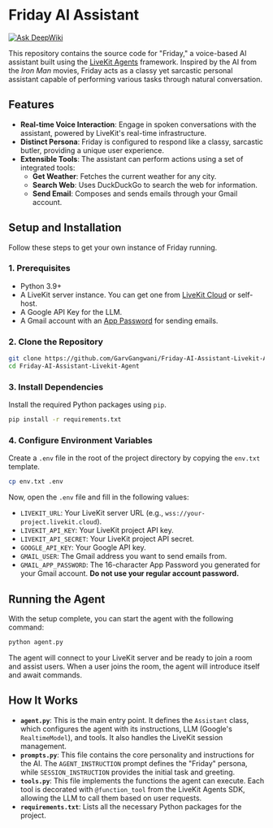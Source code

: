 # Friday AI Assistant

[![Ask DeepWiki](https://devin.ai/assets/askdeepwiki.png)](https://deepwiki.com/GarvGangwani/Friday-AI-Assistant-Livekit-Agent)

This repository contains the source code for "Friday," a voice-based AI assistant built using the [LiveKit Agents](https://docs.livekit.io/agents/) framework. Inspired by the AI from the *Iron Man* movies, Friday acts as a classy yet sarcastic personal assistant capable of performing various tasks through natural conversation.

## Features

*   **Real-time Voice Interaction**: Engage in spoken conversations with the assistant, powered by LiveKit's real-time infrastructure.
*   **Distinct Persona**: Friday is configured to respond like a classy, sarcastic butler, providing a unique user experience.
*   **Extensible Tools**: The assistant can perform actions using a set of integrated tools:
    *   **Get Weather**: Fetches the current weather for any city.
    *   **Search Web**: Uses DuckDuckGo to search the web for information.
    *   **Send Email**: Composes and sends emails through your Gmail account.

## Setup and Installation

Follow these steps to get your own instance of Friday running.

### 1. Prerequisites

*   Python 3.9+
*   A LiveKit server instance. You can get one from [LiveKit Cloud](https://cloud.livekit.io/) or self-host.
*   A Google API Key for the LLM.
*   A Gmail account with an [App Password](https://support.google.com/accounts/answer/185833) for sending emails.

### 2. Clone the Repository

```bash
git clone https://github.com/GarvGangwani/Friday-AI-Assistant-Livekit-Agent.git
cd Friday-AI-Assistant-Livekit-Agent
```

### 3. Install Dependencies

Install the required Python packages using `pip`.

```bash
pip install -r requirements.txt
```

### 4. Configure Environment Variables

Create a `.env` file in the root of the project directory by copying the `env.txt` template.

```bash
cp env.txt .env
```

Now, open the `.env` file and fill in the following values:

*   `LIVEKIT_URL`: Your LiveKit server URL (e.g., `wss://your-project.livekit.cloud`).
*   `LIVEKIT_API_KEY`: Your LiveKit project API key.
*   `LIVEKIT_API_SECRET`: Your LiveKit project API secret.
*   `GOOGLE_API_KEY`: Your Google API key.
*   `GMAIL_USER`: The Gmail address you want to send emails from.
*   `GMAIL_APP_PASSWORD`: The 16-character App Password you generated for your Gmail account. **Do not use your regular account password.**

## Running the Agent

With the setup complete, you can start the agent with the following command:

```bash
python agent.py
```

The agent will connect to your LiveKit server and be ready to join a room and assist users. When a user joins the room, the agent will introduce itself and await commands.

## How It Works

*   **`agent.py`**: This is the main entry point. It defines the `Assistant` class, which configures the agent with its instructions, LLM (Google's `RealtimeModel`), and tools. It also handles the LiveKit session management.
*   **`prompts.py`**: This file contains the core personality and instructions for the AI. The `AGENT_INSTRUCTION` prompt defines the "Friday" persona, while `SESSION_INSTRUCTION` provides the initial task and greeting.
*   **`tools.py`**: This file implements the functions the agent can execute. Each tool is decorated with `@function_tool` from the LiveKit Agents SDK, allowing the LLM to call them based on user requests.
*   **`requirements.txt`**: Lists all the necessary Python packages for the project.